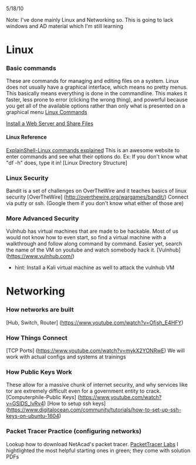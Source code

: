 5/18/10

Note: I've done mainly Linux and Networking so.
This is going to lack windows and AD material which I'm still learning

# Linux #

### Basic commands ###
These are commands for managing and editing files on a system.
Linux does not usually have a graphical interface, which means no pretty menus.
This basically means everything is done in the commandline.
This makes it faster, less prone to error (clicking the wrong thing), and powerful because you get all of the available options rather than only what is presented on a graphical menu
[Linux Commands](https://maker.pro/linux/tutorial/basic-linux-commands-for-beginners)

[Install a Web Server and Share Files](https://github.com/CalPolySWIFT/introlinux1)

#### Linux Reference ####
[ExplainShell-Linux commands explained](https://explainshell.com/)
This is an awesome website to enter commands and see what their options do.
Ex: If you don't know what "df -h" does, type it in!
[Linux Directory Structure]

### Linux Security ###
Bandit is a set of challenges on OverTheWire and it teaches basics of linux security
[OverTheWire] (http://overthewire.org/wargames/bandit/)
Connect via putty or ssh. (Google them if you don't know what either of those are)

### More Advanced Security
Vulnhub has virtual machines that are made to be hackable. 
Most of us would not know how to even start, so find a virtual machine with a walkthrough and follow along command by command. Easier yet, search the name of the VM on youtube and watch somebody hack it.
[Vulnhub] (https://www.vulnhub.com/)
* hint: Install a Kali virtual machine as well to attack the vulnhub VM

# Networking #
### How networks are built ###
[Hub, Switch, Router] (https://www.youtube.com/watch?v=Ofjsh_E4HFY)
### How Things Connect ###
[TCP Ports] (https://www.youtube.com/watch?v=mykX2YONRwE)
We will work with actual configs and systems at trainings
### How Public Keys Work ###
These allow for a massive chunk of internet security, and why services like tor are extremely difficult even for a government entity to crack.
[Computerphile-Public Keys] (https://www.youtube.com/watch?v=GSIDS_lvRv4)
[How to setup ssh keys] (https://www.digitalocean.com/community/tutorials/how-to-set-up-ssh-keys-on-ubuntu-1604)

### Packet Tracer Practice (configuring networks) ###
Lookup how to download NetAcad's packet tracer.
[PacketTracer Labs](https://drive.google.com/open?id=1EzxZrRGVLCgUyaKt637tAiCwKb1idFw4)
I hightlighted the most helpful starting ones in green; they come with solution PDFs



